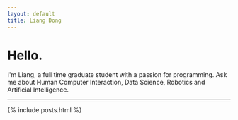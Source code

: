 ```yaml
---
layout: default
title: Liang Dong
---
```


# Hello.

I'm Liang, a full time graduate student with a passion for
programming. Ask me about Human Computer Interaction, Data Science, Robotics and Artificial Intelligence.

-----

{% include posts.html %}
